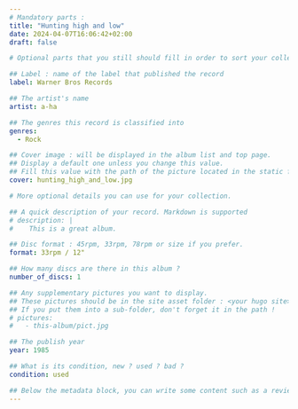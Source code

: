 ```yaml
---
# Mandatory parts :
title: "Hunting high and low"
date: 2024-04-07T16:06:42+02:00
draft: false

# Optional parts that you still should fill in order to sort your collection

## Label : name of the label that published the record
label: Warner Bros Records

## The artist's name
artist: a-ha

## The genres this record is classified into
genres:
  - Rock

## Cover image : will be displayed in the album list and top page.
## Display a default one unless you change this value.
## Fill this value with the path of the picture located in the static folder
cover: hunting_high_and_low.jpg

# More optional details you can use for your collection.

## A quick description of your record. Markdown is supported
# description: |
#    This is a great album.

## Disc format : 45rpm, 33rpm, 78rpm or size if you prefer.
format: 33rpm / 12"

## How many discs are there in this album ?
number_of_discs: 1

## Any supplementary pictures you want to display.
## These pictures should be in the site asset folder : <your hugo site>/static
## If you put them into a sub-folder, don't forget it in the path !
# pictures:
#   - this-album/pict.jpg

## The publish year
year: 1985

## What is its condition, new ? used ? bad ?
condition: used

## Below the metadata block, you can write some content such as a review or anything else you want. It'll be displayed in the album page.
---
```

